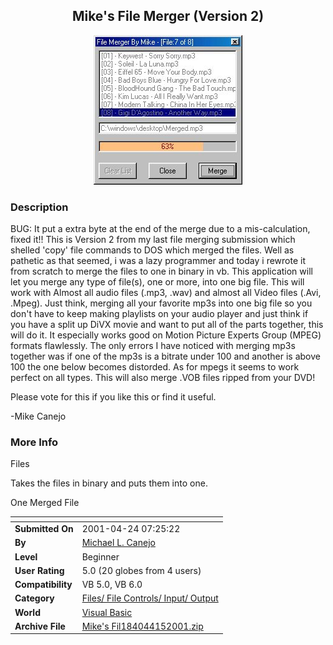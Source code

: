 ﻿<div align="center">

## Mike's File Merger \(Version 2\)

<img src="PIC2001410825533434.jpg">
</div>

### Description

BUG: It put a extra byte at the end of the merge due to a mis-calculation, fixed it!! This is Version 2 from my last file merging submission which shelled 'copy' file commands to DOS which merged the files. Well as pathetic as that seemed, i was a lazy programmer and today i rewrote it from scratch to merge the files to one in binary in vb. This application will let you merge any type of file(s), one or more, into one big file. This will work with Almost all audio files (.mp3, .wav) and almost all Video files (.Avi, .Mpeg). Just think, merging all your favorite mp3s into one big file so you don't have to keep making playlists on your audio player and just think if you have a split up DiVX movie and want to put all of the parts together, this will do it. It especially works good on Motion Picture Experts Group (MPEG) formats flawlessly. The only errors I have noticed with merging mp3s together was if one of the mp3s is a bitrate under 100 and another is above 100 the one below becomes distorded. As for mpegs it seems to work perfect on all types. This will also merge .VOB files ripped from your DVD!

Please vote for this if you like this or find it useful.

-Mike Canejo
 
### More Info
 
Files

Takes the files in binary and puts them into one.

One Merged File


<span>             |<span>
---                |---
**Submitted On**   |2001-04-24 07:25:22
**By**             |[Michael L\. Canejo](https://github.com/Planet-Source-Code/PSCIndex/blob/master/ByAuthor/michael-l-canejo.md)
**Level**          |Beginner
**User Rating**    |5.0 (20 globes from 4 users)
**Compatibility**  |VB 5\.0, VB 6\.0
**Category**       |[Files/ File Controls/ Input/ Output](https://github.com/Planet-Source-Code/PSCIndex/blob/master/ByCategory/files-file-controls-input-output__1-3.md)
**World**          |[Visual Basic](https://github.com/Planet-Source-Code/PSCIndex/blob/master/ByWorld/visual-basic.md)
**Archive File**   |[Mike's Fil184044152001\.zip](https://github.com/Planet-Source-Code/michael-l-canejo-mike-s-file-merger-version-2__1-22273/archive/master.zip)








